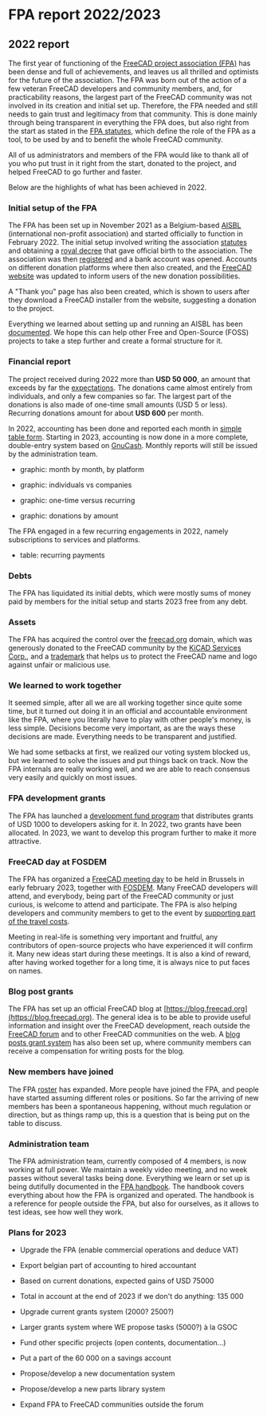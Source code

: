 # FPA report 2022/2023

## 2022 report

The first year of functioning of the [FreeCAD project association (FPA)](https://fpa.freecad.org) has been dense and full of achievements, and leaves us all thrilled and optimists for the future of the association. The FPA was born out of the action of a few veteran FreeCAD developers and community members, and, for practicability reasons, the largest part of the FreeCAD community was not involved in its creation and initial set up. Therefore, the FPA needed and still needs to gain trust and legitimacy from that community. This is done mainly through being transparent in everything the FPA does, but also right from the start as stated in the [FPA statutes](https://fpa.freecad.org/handbook/corporate/statutes.html), which define the role of the FPA as a tool, to be used by and to benefit the whole FreeCAD community.

All of us administrators and members of the FPA would like to thank all of you who put trust in it right from the start, donated to the project, and helped FreeCAD to go further and faster. 

Below are the highlights of what has been achieved in 2022.

### Initial setup of the FPA

The FPA has been set up in November 2021 as a Belgium-based [AISBL](https://justice.belgium.be/fr/themes_et_dossiers/societes_associations_et_fondations/associations/aisbl) (international non-profit association) and started officially to function in February 2022. The initial setup involved writing the association [statutes](https://fpa.freecad.org/handbook/corporate/statutes.html) and obtaining a [royal decree](https://fpa.freecad.org/royal_decree.pdf) that gave official birth to the association. The association was then [registered](https://kbopub.economie.fgov.be/kbopub/toonondernemingps.html?lang=en&ondernemingsnummer=781867807) and a bank account was opened. Accounts on different donation platforms where then also created, and the [FreeCAD website](https://freecad.org) was updated to inform users of the new donation possibilities.

A "Thank you" page has also been created, which is shown to users after they download a FreeCAD installer from the website, suggesting a donation to the project.

Everything we learned about setting up and running an AISBL has been [documented](https://fpa.freecad.org/handbook/corporate/aisbl_guide.html). We hope this can help other Free and Open-Source (FOSS) projects to take a step further and create a formal structure for it.

### Financial report

The project received during 2022 more than **USD 50 000**, an amount that exceeds by far the [expectations](https://fpa.freecad.org/budgets/2022.html). The donations came almost entirely from individuals, and only a few companies so far. The largest part of the donations is also made of one-time small amounts (USD 5 or less). Recurring donations amount for about **USD 600** per month.

In 2022, accounting has been done and reported each month in [simple table form](https://fpa.freecad.org/reports/2022). Starting in 2023, accounting is now done in a more complete, double-entry system based on [GnuCash](https://gnucash.org/). Monthly reports will still be issued by the administration team.

* graphic: month by month, by platform

* graphic: individuals vs companies

* graphic: one-time versus recurring

* graphic: donations by amount

The FPA engaged in a few recurring engagements in 2022, namely subscriptions to services and platforms.

* table: recurring payments

### Debts

The FPA has liquidated its initial debts, which were mostly sums of money paid by members for the initial setup and starts 2023 free from any debt.

### Assets

The FPA has acquired the control over the [freecad.org](https://freecad.org) domain, which was generously donated to the FreeCAD community by the [KiCAD Services Corp.](https://www.kipro-pcb.com/), and a [trademark](https://fpa.freecad.org/trademark.pdf) that helps us to protect the FreeCAD name and logo against unfair or malicious use.

### We learned to work together

It seemed simple, after all we are all working together since quite some time, but it turned out doing it in an official and accountable environment like the FPA, where you literally have to play with other people's money, is less simple. Decisions become very important, as are the ways these decisions are made. Everything needs to be transparent and justified.

We had some setbacks at first, we realized our voting system blocked us, but we learned to solve the issues and put things back on track. Now the FPA internals are really working well, and we are able to reach consensus very easily and quickly on most issues.

### FPA development grants

The FPA has launched a [development fund program](https://fpa.freecad.org/programs/fpadf-announcement) that distributes grants of USD 1000 to developers asking for it.  In 2022, two grants have been allocated. In 2023, we want to develop this program further to make it more attractive.

### FreeCAD day at FOSDEM

The FPA has organized a [FreeCAD meeting day](https://fpa.freecad.org/programs/freecad-day-2023) to be held in Brussels in early february 2023, together with [FOSDEM](https://fosdem.org). Many FreeCAD developers will attend, and everybody, being part of the FreeCAD community or just curious, is welcome to attend and participate. The FPA is also helping developers and community members to get to the event by [supporting part of the travel costs](https://fpa.freecad.org/programs/fosdem-travel-grants).

Meeting in real-life is something very important and fruitful, any contributors of open-source projects who have experienced it will confirm it. Many new ideas start during these meetings. It is also a kind of reward, after having worked together for a long time, it is always nice to put faces on names.

### Blog post grants

The FPA has set up an official FreeCAD blog at [https://blog.freecad.org](https://blog.freecad.org). The general idea is to be able to provide useful information and insight over the FreeCAD development, reach outside the [FreeCAD forum](https://forum.freecad.org) and to other FreeCAD communities on the web. A [blog posts grant system](https://fpa.freecad.org/programs/blog-content) has also been set up, where community members can receive a compensation for writing posts for the blog.

### New members have joined

The FPA [roster](https://fpa.freecad.org/handbook/people/roster.html) has expanded. More people have joined the FPA, and people have started assuming different roles or positions. So far the arriving of new members has been a spontaneous happening, without much regulation or direction, but as things ramp up, this is a question that is being put on the table to discuss.

### Administration team

The FPA administration team, currently composed of 4 members, is now working at full power. We maintain a weekly video meeting, and no week passes without several tasks being done. Everything we learn or set up is being dutifully documented in the [FPA handbook](https://fpa.freecad.org/handbook). The handbook covers everything about how the FPA is organized and operated. The handbook is a reference for people outside the FPA, but also for ourselves, as it allows to test ideas, see how well they work.



### Plans for 2023

* Upgrade the FPA (enable commercial operations and deduce VAT)

* Export belgian part of accounting to hired accountant

* Based on current donations, expected gains of USD 75000

* Total in account at the end of 2023 if we don't do anything: 135 000

* Upgrade current grants system (2000? 2500?)

* Larger grants system where WE propose tasks (5000?) à la GSOC

* Fund other specific projects (open contents, documentation...)

* Put a part of the 60 000 on a savings account

* Propose/develop a new documentation system

* Propose/develop a new parts library system

* Expand FPA to FreeCAD communities outside the forum
